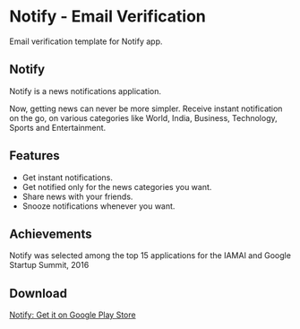 # Notify - Email Verification
Email verification template for Notify app.

## Notify
Notify is a news notifications application.

Now, getting news can never be more simpler.
Receive instant notification on the go, on various categories like World, India, Business, Technology, Sports and Entertainment.

## Features

+ Get instant notifications.
+ Get notified only for the news categories you want.
+ Share news with your friends.
+ Snooze notifications whenever you want.

## Achievements

Notify was selected among the top 15 applications for the IAMAI and Google Startup Summit, 2016

## Download

[Notify: Get it on Google Play Store](https://play.google.com/store/apps/details?id=com.kilobyte.notify&hl=en)
